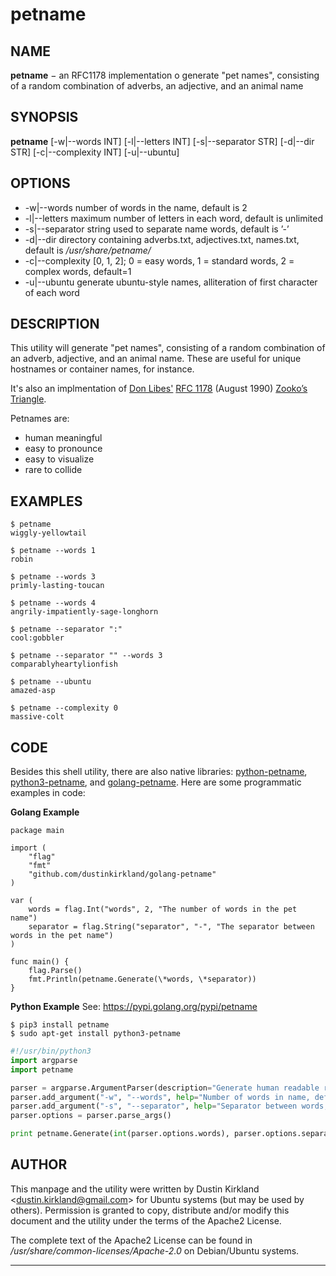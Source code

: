 # petname

## NAME []()

**petname** − an RFC1178 implementation o generate "pet names", consisting of a random combination of adverbs, an adjective, and an animal name

## SYNOPSIS []()

**petname** \[-w|--words INT\] \[-l|--letters INT\] \[-s|--separator STR\] \[-d|--dir STR\] \[-c|--complexity INT\] \[-u|--ubuntu\]

## OPTIONS []()
- -w|--words number of words in the name, default is 2
- -l|--letters maximum number of letters in each word, default is unlimited
- -s|--separator string used to separate name words, default is ’-’
- -d|--dir directory containing adverbs.txt, adjectives.txt, names.txt, default is */usr/share/petname/*
- -c|--complexity \[0, 1, 2\]; 0 = easy words, 1 = standard words, 2 = complex words, default=1
- -u|--ubuntu generate ubuntu-style names, alliteration of first character of each word

## DESCRIPTION []()

This utility will generate "pet names", consisting of a random combination of an adverb, adjective, and an animal name. These are useful for unique hostnames or container names, for instance.


It's also an implmentation of [Don Libes'](https://en.wikipedia.org/wiki/Don_Libes) [RFC 1178](https://tools.ietf.org/html/rfc1178) (August 1990) [Zooko’s Triangle](https://en.wikipedia.org/wiki/Zooko%27s_triangle).

Petnames are:

- human meaningful
- easy to pronounce
- easy to visualize
- rare to collide

## EXAMPLES []()

```
$ petname
wiggly-yellowtail

$ petname --words 1
robin

$ petname --words 3
primly-lasting-toucan

$ petname --words 4
angrily-impatiently-sage-longhorn

$ petname --separator ":"
cool:gobbler

$ petname --separator "" --words 3
comparablyheartylionfish

$ petname --ubuntu
amazed-asp

$ petname --complexity 0
massive-colt
```

## CODE []()

Besides this shell utility, there are also native libraries: [python-petname](https://pypi.org/project/petname/), [python3-petname](https://pypi.org/project/petname/), and [golang-petname](https://github.com/dustinkirkland/golang-petname). Here are some programmatic examples in code:

**Golang Example**
```golang
package main

import (
	"flag"
	"fmt"
	"github.com/dustinkirkland/golang-petname"
)

var (
	words = flag.Int("words", 2, "The number of words in the pet name")
	separator = flag.String("separator", "-", "The separator between words in the pet name")
)

func main() {
	flag.Parse()
	fmt.Println(petname.Generate(\*words, \*separator))
}
```

**Python Example**
See: https://pypi.golang.org/pypi/petname

```
$ pip3 install petname
$ sudo apt-get install python3-petname
```

```python
#!/usr/bin/python3
import argparse
import petname

parser = argparse.ArgumentParser(description="Generate human readable random names")
parser.add_argument("-w", "--words", help="Number of words in name, default=2", default=2)
parser.add_argument("-s", "--separator", help="Separator between words, default='-'", default="-")
parser.options = parser.parse_args()

print petname.Generate(int(parser.options.words), parser.options.separator)
```

## AUTHOR []()

This manpage and the utility were written by Dustin Kirkland &lt;dustin.kirkland@gmail.com&gt; for Ubuntu systems (but may be used by others). Permission is granted to copy, distribute and/or modify this document and the utility under the terms of the Apache2 License.

The complete text of the Apache2 License can be found in */usr/share/common-licenses/Apache-2.0* on Debian/Ubuntu systems.

------------------------------------------------------------------------
